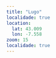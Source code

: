 ```yaml
---
title: "Lugo"
localidade: true
location:
  lat: 43.009
  lon: -7.558
zoom: 15
localidade: true
---
```

